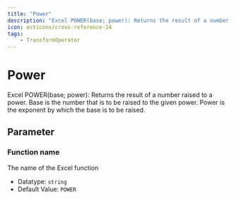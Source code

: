 ```yaml
---
title: "Power"
description: "Excel POWER(base; power): Returns the result of a number raised to a power. Base is the number that is to be raised to the given power. Power is the exponent by which the base is to be raised."
icon: octicons/cross-reference-24
tags: 
    - TransformOperator
---
```

# Power
<!-- This file was generated - DO NOT CHANGE IT MANUALLY -->



Excel POWER(base; power): Returns the result of a number raised to a power. Base is the number that is to be raised to the given power. Power is the exponent by which the base is to be raised.

## Parameter

### Function name

The name of the Excel function

- Datatype: `string`
- Default Value: `POWER`




